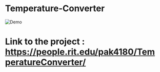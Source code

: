 # Temperature-Converter

![Demo](https://thumbs.gfycat.com/CrazyInferiorBobwhite-size_restricted.gif)



# Link to the project : https://people.rit.edu/pak4180/TemperatureConverter/
